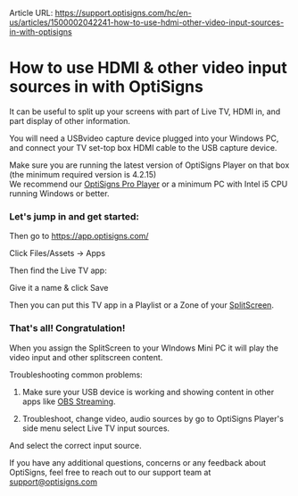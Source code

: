 Article URL: https://support.optisigns.com/hc/en-us/articles/1500002042241-how-to-use-hdmi-other-video-input-sources-in-with-optisigns

# How to use HDMI & other video input sources in with OptiSigns

It can be useful to split up your screens with part of Live TV, HDMI in, and
part display of other information.

You will need a USBvideo capture device plugged into your Windows PC, and
connect your TV set-top box HDMI cable to the USB capture device.

Make sure you are running the latest version of OptiSigns Player on that box
(the minimum required version is 4.2.15)  
We recommend our [OptiSigns Pro
Player](https://shop.optisigns.com/products/optisigns-digital-signage-player)
or a minimum PC with Intel i5 CPU running Windows or better.

### **Let's jump in and get started:**

Then go to <https://app.optisigns.com/>

Click Files/Assets -> Apps

Then find the Live TV app:  

Give it a name & click Save

Then you can put this TV app in a Playlist or a Zone of your
[SplitScreen](https://support.optisigns.com/hc/en-us/articles/360026559573).

### **That's all! Congratulation!**

When you assign the SplitScreen to your WIndows Mini PC it will play the video
input and other splitscreen content.

Troubleshooting common problems:

1) Make sure your USB device is working and showing content in other apps like
[OBS Streaming](https://obsproject.com).

2) Troubleshoot, change video, audio sources by go to OptiSigns Player's side
menu select Live TV input sources.

And select the correct input source.

If you have any additional questions, concerns or any feedback about
OptiSigns, feel free to reach out to our support team at
[support@optisigns.com](mailto:support@optisigns.com)

